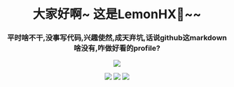 <h1 align='center'>大家好啊~ 这是LemonHX🍋~~</h1>

<h3 align='center'>平时啥不干,没事写代码,兴趣使然,成天弃坑,话说<b>github</b>这markdown啥没有,咋做好看的profile?</h3>

<p align='center'>
<img src='https://github-readme-stats.vercel.app/api?username=lemonhx&show_icons=true&icon_color=FFCC33&title_color=FFCC33' />
</a>


<p align='center'>
    <img src="https://img.shields.io/badge/QQ-1332127468-green?style=for-the-badge" />    
    <img src="https://img.shields.io/badge/QQ-2367682159-yellow?style=for-the-badge" />    
    <img src="https://img.shields.io/badge/twitter-runzhe2001-blue?style=for-the-badge&logo=twitter" />
</p>
